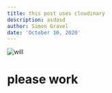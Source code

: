 ```yaml
---
title: this post uses cloudinary
description: asdasd
author: Simon Gravel
date: 'October 10, 2020'
---
```

<div><img src=https://res.cloudinary.com/sgrvl/w_500/IMG_0179_pn2or7.jpg alt=will it work /></div>



# please work
